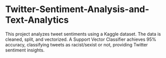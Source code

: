 # Twitter-Sentiment-Analysis-and-Text-Analytics
This project analyzes tweet sentiments using a Kaggle dataset. The data is cleaned, split, and vectorized. A Support Vector Classifier achieves 95% accuracy, classifying tweets as racist/sexist or not, providing Twitter sentiment insights.
